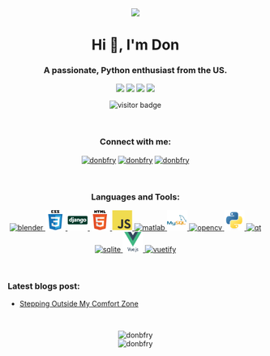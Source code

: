 <p align="center">
<img src="https://media.giphy.com/media/UtEd87cLAH789bR5sk/giphy.gif" height=125 align="center">
</p>
<h1 align="center">Hi 👋, I'm Don</h1>
<h3 align="center">A passionate, Python enthusiast from the US.</h3>
<p align="center">
<img src="https://media.giphy.com/media/9PaC2UWEsnIG6nXcsn/giphy.gif" height=125>
<img src="https://media.giphy.com/media/lfd0GPrN8Z3Kw4PTyT/giphy.gif" height=125>
<img src="https://media.giphy.com/media/7Z49eulwv4aGY35RaD/giphy.gif" height=125>
<img src="https://media.giphy.com/media/ngtFDpNQydXcQ/giphy.gif" height=125>
</p>
<p align="center">
<img src="https://visitor-badge.glitch.me/badge?page_id=donbfry.donbfry" alt="visitor badge"/>
</p>

<br>

<h3 align="center">Connect with me:</h3>
<p align="center">
<a href="https://dev.to/donbfry" target="blank"><img align="center" src="https://raw.githubusercontent.com/rahuldkjain/github-profile-readme-generator/master/src/images/icons/Social/devto.svg" alt="donbfry" height="30" width="40" /></a>
<a href="https://twitter.com/donbfry" target="blank"><img align="center" src="https://raw.githubusercontent.com/rahuldkjain/github-profile-readme-generator/master/src/images/icons/Social/twitter.svg" alt="donbfry" height="30" width="40" /></a>
<a href="https://linkedin.com/in/donbfry" target="blank"><img align="center" src="https://raw.githubusercontent.com/rahuldkjain/github-profile-readme-generator/master/src/images/icons/Social/linked-in-alt.svg" alt="donbfry" height="30" width="40" /></a>
</p>

<br>

<h3 align="center">Languages and Tools:</h3>
<p align="center"> <a href="https://www.blender.org/" target="_blank" rel="noreferrer"> <img src="https://download.blender.org/branding/community/blender_community_badge_white.svg" alt="blender" width="40" height="40"/> </a> <a href="https://www.w3schools.com/css/" target="_blank" rel="noreferrer"> <img src="https://raw.githubusercontent.com/devicons/devicon/master/icons/css3/css3-original-wordmark.svg" alt="css3" width="40" height="40"/> </a> <a href="https://www.djangoproject.com/" target="_blank" rel="noreferrer"> <img src="https://raw.githubusercontent.com/devicons/devicon/master/icons/django/django-original.svg" alt="django" width="40" height="40"/> </a> <a href="https://www.w3.org/html/" target="_blank" rel="noreferrer"> <img src="https://raw.githubusercontent.com/devicons/devicon/master/icons/html5/html5-original-wordmark.svg" alt="html5" width="40" height="40"/> </a> <a href="https://developer.mozilla.org/en-US/docs/Web/JavaScript" target="_blank" rel="noreferrer"> <img src="https://raw.githubusercontent.com/devicons/devicon/master/icons/javascript/javascript-original.svg" alt="javascript" width="40" height="40"/> </a> <a href="https://www.mathworks.com/" target="_blank" rel="noreferrer"> <img src="https://upload.wikimedia.org/wikipedia/commons/2/21/Matlab_Logo.png" alt="matlab" width="40" height="40"/> </a> <a href="https://www.mysql.com/" target="_blank" rel="noreferrer"> <img src="https://raw.githubusercontent.com/devicons/devicon/master/icons/mysql/mysql-original-wordmark.svg" alt="mysql" width="40" height="40"/> </a> <a href="https://opencv.org/" target="_blank" rel="noreferrer"> <img src="https://www.vectorlogo.zone/logos/opencv/opencv-icon.svg" alt="opencv" width="40" height="40"/> </a> <a href="https://www.python.org" target="_blank" rel="noreferrer"> <img src="https://raw.githubusercontent.com/devicons/devicon/master/icons/python/python-original.svg" alt="python" width="40" height="40"/> </a> <a href="https://www.qt.io/" target="_blank" rel="noreferrer"> <img src="https://upload.wikimedia.org/wikipedia/commons/0/0b/Qt_logo_2016.svg" alt="qt" width="40" height="40"/> </a> <a href="https://www.sqlite.org/" target="_blank" rel="noreferrer"> <img src="https://www.vectorlogo.zone/logos/sqlite/sqlite-icon.svg" alt="sqlite" width="40" height="40"/> </a> <a href="https://vuejs.org/" target="_blank" rel="noreferrer"> <img src="https://raw.githubusercontent.com/devicons/devicon/master/icons/vuejs/vuejs-original-wordmark.svg" alt="vuejs" width="40" height="40"/> </a> <a href="https://vuetifyjs.com/en/" target="_blank" rel="noreferrer"> <img src="https://bestofjs.org/logos/vuetify.svg" alt="vuetify" width="40" height="40"/> </a> </p>

<br>

### Latest blogs post:
<!-- BLOG-POST-LIST:START -->
- [Stepping Outside My Comfort Zone](https://dev.to/donbfry/stepping-outside-my-comfort-zone-m75)
<!-- BLOG-POST-LIST:END -->

<br>

<p align="center">
<img src="https://github-readme-stats.vercel.app/api/top-langs?username=donbfry&show_icons=true&locale=en&layout=compact" alt="donbfry" />
<br>
<img src="https://github-readme-stats.vercel.app/api?username=donbfry&show_icons=true&locale=en" alt="donbfry" /></p>
</p>
